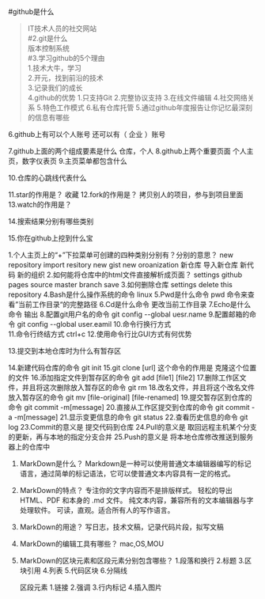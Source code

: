 #github是什么  
>IT技术人员的社交网站  
#2.git是什么  
>版本控制系统  
#3.学习github的5个理由  
>1.技术大牛，学习  
>2.开元，找到前沿的技术  
>3.记录我们的成长  
4.github的优势
	1.只支持Git
	2.完整协议支持
	3.在线文件编辑
	4.社交网络关系
	5.特色工作模式
	6.私有仓库托管
5.通过github年度报告让你记忆最深刻的信息有哪些
	
6.github上有可以个人账号 还可以有（ 企业 ）账号

7.github上面的两个组成要素是什么
	仓库，个人
8.github上两个重要页面
	个人主页，数字仪表页
9.主页菜单都包含什么

10.仓库的心跳线代表什么

11.star的作用是？
	收藏
12.fork的作用是？
	拷贝别人的项目，参与到项目里面
13.watch的作用是？
	
14.搜索结果分别有哪些类别
	
15.你在github上挖到什么宝




1.个人主页上的“+”下拉菜单可创建的四种类别分别有？分别的意思？
	new repository import resitory new gist new oroanization
	新仓库		导入新仓库	新代码	新的组织
2.如何能将仓库中的html文件直接解析成页面？
	settings github pages source master branch save
3.如何删除仓库
	settings delete this repository
4.Bash是什么操作系统的命令
	linux
5.Pwd是什么命令
	pwd 命令来查看”当前工作目录“的完整路径
6.Cd是什么命令
	更改当前工作目录
7.Echo是什么命令
	输出
8.配置git用户名的命令
	git config --global uesr.name
9.配置邮箱的命令
	git config --global user.eamil
10.命令行换行方式
	\
11.命令行终结方式
	ctrl+c
12.使用命令行比GUI方式有何优势
	
	
13.提交到本地仓库时为什么有暂存区
	
14.新建代码仓库的命令
	git init
15.git clone [url] 这个命令的作用是
	克隆这个位置的文件
16.添加指定文件到暂存区的命令
	git add [file1] [file2]
17.删除工作区文件，并且将这次删除放入暂存区的命令
	git rm
18.改名文件，并且将这个改名文件放入暂存区的命令
	git mv [file-original] [file-renamed]
19.提交暂存区到仓库的命令
	git commit -m[message]
20.直接从工作区提交到仓库的命令
	git commit -a -m[message]
21.显示变更信息的命令
	git status
22.查看历史信息的命令
	git log
23.Commit的意义是
	提交代码到仓库
24.Pull的意义是
	取回远程主机某个分支的更新，再与本地的指定分支合并
25.Push的意义是
	将本地仓库修改推送到服务器上的仓库中

1. MarkDown是什么？
	Markdown是一种可以使用普通文本编辑器编写的标记语言，通过简单的标记语法，它可以使普通文本内容具有一定的格式。
2. MarkDown的特点？
	专注你的文字内容而不是排版样式。
	轻松的导出 HTML、PDF 和本身的 .md 文件。
	纯文本内容，兼容所有的文本编辑器与字处理软件。
	可读，直观。适合所有人的写作语言。
3. MarkDown的用途？
	写日志，技术文稿，记录代码片段，拟写文稿
4. MarkDown的编辑工具有哪些？
	mac,OS,MOU
5. MarkDown的区块元素和区段元素分别包含哪些？
	1.段落和换行
	2.标题
	3.区块引用
	4.列表
	5.代码区块
	6.分隔线
	
	区段元素
	1.链接
	2.强调
	3.行内标记
	4.插入图片
